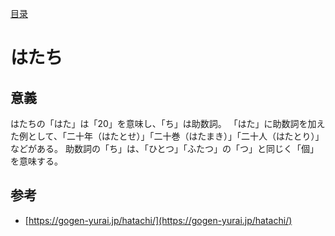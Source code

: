 [目录](./)

# はたち

## 意義

はたちの「はた」は「20」を意味し、「ち」は助数詞。
「はた」に助数詞を加えた例として、「二十年（はたとせ）」「二十巻（はたまき）」「二十人（はたとり）」などがある。
助数詞の「ち」は、「ひとつ」「ふたつ」の「つ」と同じく「個」を意味する。


## 参考

* [https://gogen-yurai.jp/hatachi/](https://gogen-yurai.jp/hatachi/)